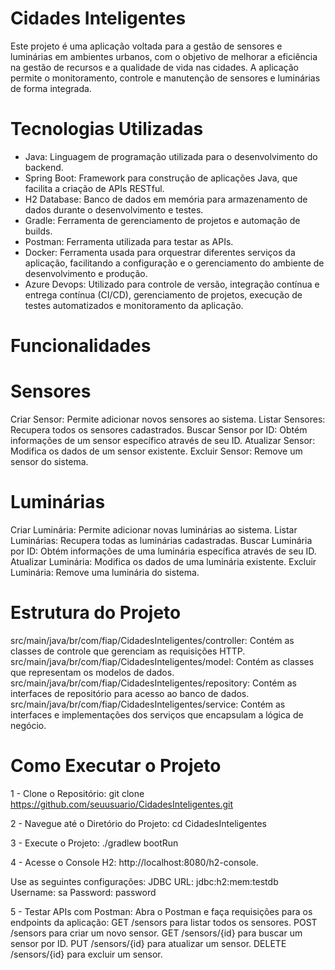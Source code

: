 # Cidades Inteligentes
Este projeto é uma aplicação voltada para a gestão de sensores e luminárias em ambientes urbanos, com o objetivo de melhorar a eficiência na gestão de recursos e a qualidade de vida nas cidades. A aplicação permite o monitoramento, controle e manutenção de sensores e luminárias de forma integrada.

# Tecnologias Utilizadas
- Java: Linguagem de programação utilizada para o desenvolvimento do backend.
- Spring Boot: Framework para construção de aplicações Java, que facilita a criação de APIs RESTful.
- H2 Database: Banco de dados em memória para armazenamento de dados durante o desenvolvimento e testes.
- Gradle: Ferramenta de gerenciamento de projetos e automação de builds.
- Postman: Ferramenta utilizada para testar as APIs.
- Docker:  Ferramenta usada para orquestrar diferentes serviços da aplicação, facilitando a configuração e o gerenciamento do ambiente de desenvolvimento e produção. 
- Azure Devops: Utilizado para controle de versão, integração contínua e entrega contínua (CI/CD), gerenciamento de projetos, execução de testes automatizados e monitoramento da aplicação.

# Funcionalidades
# Sensores
Criar Sensor: Permite adicionar novos sensores ao sistema.
Listar Sensores: Recupera todos os sensores cadastrados.
Buscar Sensor por ID: Obtém informações de um sensor específico através de seu ID.
Atualizar Sensor: Modifica os dados de um sensor existente.
Excluir Sensor: Remove um sensor do sistema.

# Luminárias
Criar Luminária: Permite adicionar novas luminárias ao sistema.
Listar Luminárias: Recupera todas as luminárias cadastradas.
Buscar Luminária por ID: Obtém informações de uma luminária específica através de seu ID.
Atualizar Luminária: Modifica os dados de uma luminária existente.
Excluir Luminária: Remove uma luminária do sistema.

# Estrutura do Projeto
src/main/java/br/com/fiap/CidadesInteligentes/controller: Contém as classes de controle que gerenciam as requisições HTTP.
src/main/java/br/com/fiap/CidadesInteligentes/model: Contém as classes que representam os modelos de dados.
src/main/java/br/com/fiap/CidadesInteligentes/repository: Contém as interfaces de repositório para acesso ao banco de dados.
src/main/java/br/com/fiap/CidadesInteligentes/service: Contém as interfaces e implementações dos serviços que encapsulam a lógica de negócio.

# Como Executar o Projeto
1 - Clone o Repositório:
git clone https://github.com/seuusuario/CidadesInteligentes.git

2 - Navegue até o Diretório do Projeto:
cd CidadesInteligentes

3 - Execute o Projeto:
./gradlew bootRun

4 - Acesse o Console H2:
http://localhost:8080/h2-console.

Use as seguintes configurações:
JDBC URL: jdbc:h2:mem:testdb
Username: sa
Password: password

5 - Testar APIs com Postman:
Abra o Postman e faça requisições para os endpoints da aplicação:
GET /sensors para listar todos os sensores.
POST /sensors para criar um novo sensor.
GET /sensors/{id} para buscar um sensor por ID.
PUT /sensors/{id} para atualizar um sensor.
DELETE /sensors/{id} para excluir um sensor.
